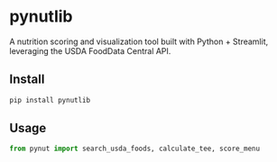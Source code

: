 # pynutlib

A nutrition scoring and visualization tool built with Python + Streamlit, leveraging the USDA FoodData Central API.

## Install

```bash
pip install pynutlib
```

## Usage

```python
from pynut import search_usda_foods, calculate_tee, score_menu
```
